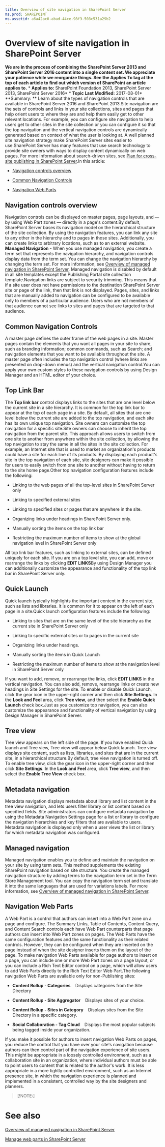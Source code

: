 ```yaml
---
title: Overview of site navigation in SharePoint Server
ms.prod: SHAREPOINT
ms.assetid: a6a42ac0-abad-44ce-98f3-508c531a29b2
---
```



# Overview of site navigation in SharePoint Server
 **We are in the process of combining the SharePoint Server 2013 and SharePoint Server 2016 content into a single content set. We appreciate your patience while we reorganize things. See the Applies To tag at the top of each article to find out which version of SharePoint an article applies to.** * **Applies to:** SharePoint Foundation 2013, SharePoint Server 2013, SharePoint Server 2016*  * **Topic Last Modified:** 2017-08-01* **Summary: ** Learn about the types of navigation controls that are available in SharePoint Server 2016 and SharePoint 2013.Site navigation are the sets of controls and links in your site collections, sites and pages that help orient users to where they are and help them easily get to other relevant locations. For example, you can configure site navigation to help users get to other sites in the site collection or you can configure it so that the top navigation and the vertical navigation controls are dynamically generated based on context of what the user is looking at. A well planned site navigation strategy make SharePoint Server sites easier to use.SharePoint Server has many features that use search technology to provide site owners with ways to display content dynamically on web pages. For more information about search-driven sites, see  [Plan for cross-site publishing in SharePoint Server](html/plan-for-cross-site-publishing-in-sharepoint-server.md).In this article:
-  [Navigation controls overview](#section1)
    
  
-  [Common Navigation Controls](#section2)
    
  
-  [Navigation Web Parts](#section4)
    
  

## Navigation controls overview
<a name="section1"> </a>

Navigation controls can be displayed on master pages, page layouts, and — by using Web Part zones — directly in a page's content.By default, SharePoint Server bases its navigation model on the hierarchical structure of the site collection. By using the navigation features, you can link any site to any other in the hierarchy and to pages in those sites. Additionally, you can create links to arbitrary locations, such as to an external website. **Managed Navigation** - When you use managed navigation, you create a term set that represents the navigation hierarchy, and navigation controls display data from the term set. You can change the navigation hierarchy by changing the term set. For more information, see [Overview of managed navigation in SharePoint Server](html/overview-of-managed-navigation-in-sharepoint-server.md). Managed navigation is disabled by default in all site templates except the Publishing Portal site collection template.Navigation links are subject to security trimming. This means that if a site user does not have permissions to the destination SharePoint Server site or page of the link, then that link is not displayed. Pages, sites, and links that are manually added to navigation can be configured to be available only to members of a particular audience. Users who are not members of that audience cannot see links to sites and pages that are targeted to that audience.
## Common Navigation Controls
<a name="section2"> </a>

A master page defines the outer frame of the web pages in a site. Master pages contain the elements that you want all pages in your site to share, such as branding information; common commands, such as Search; and navigation elements that you want to be available throughout the site. A master page often includes the top navigation control (where links are presented on drop-down menus) and the vertical navigation control.You can apply your own custom styles to these navigation controls by using Design Manager and an HTML editor of your choice.
## Top Link Bar
<a name="Section2a"> </a>

The **Top link bar** control displays links to the sites that are one level below the current site in a site hierarchy. It is common for the top link bar to appear at the top of each page in a site. By default, all sites that are one level below the current site are added to the top navigation, and each site has its own unique top navigation. Site owners can customize the top navigation for a specific site.Site owners can choose to inherit the top navigation from the parent site. This approach allows users to switch from one site to another from anywhere within the site collection, by allowing the top navigation to stay the same in all the sites in the site collection. For example, an Internet site that is used to market an organization's products could have a site for each line of its products. By displaying each product's site in the top navigation of each site, site designers can make it possible for users to easily switch from one site to another without having to return to the site home page.Other top navigation configuration features include the following:
- Linking to the web pages of all the top-level sites in SharePoint Server only
    
  
- Linking to specified external sites
    
  
- Linking to specified sites or pages that are anywhere in the site.
    
  
- Organizing links under headings in SharePoint Server only.
    
  
- Manually sorting the items on the top link bar
    
  
- Restricting the maximum number of items to show at the global navigation level in SharePoint Server only
    
  
All top link bar features, such as linking to external sites, can be defined uniquely for each site. If you are on a top level site, you can add, move or rearrange the links by clicking **EDIT LINKS**By using Design Manager you can additionally customize the appearance and functionality of the top link bar in SharePoint Server only. 
## Quick Launch
<a name="Section2b"> </a>

Quick launch typically highlights the important content in the current site, such as lists and libraries. It is common for it to appear on the left of each page in a site.Quick launch configuration features include the following:
- Linking to sites that are on the same level of the site hierarchy as the current site in SharePoint Server only
    
  
- Linking to specific external sites or to pages in the current site
    
  
- Organizing links under headings.
    
  
- Manually sorting the items in Quick Launch
    
  
- Restricting the maximum number of items to show at the navigation level in SharePoint Server only
    
  
If you want to add, remove, or rearrange the links, click **EDIT LINKS** in the vertical navigation. You can also add, remove, rearrange links or create new headings in Site Settings for the site. To enable or disable Quick Launch, click the gear icon in the upper-right corner and then click **Site Settings**. In the **Look and Feel** area, click **Tree view**, and then select the **Enable Quick Launch** check box.Just as you customize top navigation, you can also customize the appearance and functionality of vertical navigation by using Design Manager in SharePoint Server.
## Tree view
<a name="Section2d"> </a>

Tree view appears on the left side of the page. If you have enabled Quick launch and Tree view, Tree view will appear below Quick launch. Tree view displays site content, such as lists, libraries, and sites that are in the current site, in a hierarchical structure.By default, tree view navigation is turned off. To enable tree view, click the gear icon in the upper-right corner and then click **Site Settings**. In the **Look and Feel** area, click **Tree view**, and then select the **Enable Tree View** check box.
## Metadata navigation
<a name="Section2e"> </a>

Metadata navigation displays metadata about library and list content in the tree view navigation, and lets users filter library or list content based on specified fields. Site administrators can configure metadata navigation by using the Metadata Navigation Settings page for a list or library to configure the navigation hierarchies and key filters that are available to users. Metadata navigation is displayed only when a user views the list or library for which metadata navigation was configured. 
## Managed navigation
<a name="Section2e"> </a>

Managed navigation enables you to define and maintain the navigation on your site by using term sets. This method supplements the existing SharePoint navigation based on site structure. You create the managed navigation structure by adding terms to the navigation term set in the Term Store Management tool. You can copy the navigation term set and translate it into the same languages that are used for variations labels. For more information, see  [Overview of managed navigation in SharePoint Server](html/overview-of-managed-navigation-in-sharepoint-server.md).
## Navigation Web Parts
<a name="section4"> </a>

A Web Part is a control that authors can insert into a Web Part zone on a page and configure. The Summary Links, Table of Contents, Content Query, and Content Search controls each have Web Part counterparts that page authors can insert into Web Part zones on pages. The Web Parts have the same configuration features and the same functionality as their related controls. However, they can be configured when they are inserted on the page instead of when the site designer inserts them on the layout of the page. To make navigation Web Parts available for page authors to insert on a page, you can include one or more Web Part zones on a page layout, or you can include a Rich Text Editor control on a page, which will allow users to add Web Parts directly to the Rich Text Editor Web Part.The following navigation Web Parts are available only for non-Publishing sites:
- **Content Rollup - Categories**    Displays categories from the Site Directory
    
  
- **Content Rollup - Site Aggregator**    Displays sites of your choice.
    
  
- **Content Rollup - Sites in Category**    Displays sites from the Site Directory in a specific category.
    
  
- **Social Collaboration - Tag Cloud**    Displays the most popular subjects being tagged inside your organization.
    
  
If you make it possible for authors to insert navigation Web Parts on pages, you reduce the control that you have over your site's navigation because authors can then control part of the navigation experience of site users. This might be appropriate in a loosely controlled environment, such as a collaboration site in an organization, where individual authors must be able to point users to content that is related to the author's work. It is less appropriate in a more tightly controlled environment, such as an Internet presence site, in which the navigation experience is planned and implemented in a consistent, controlled way by the site designers and planners.
> [!NOTE:]

  
    
    


# See also

#### 

 [Overview of managed navigation in SharePoint Server](html/overview-of-managed-navigation-in-sharepoint-server.md)
  
    
    
 [Manage web parts in SharePoint Server](html/manage-web-parts-in-sharepoint-server.md)
  
    
    

  
    
    

